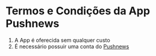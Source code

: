 Termos e Condições da App Pushnews
===

1. A App é oferecida sem qualquer custo
2. É necessário possuir uma conta do [Pushnews](https://www.pushnews.com.br/)